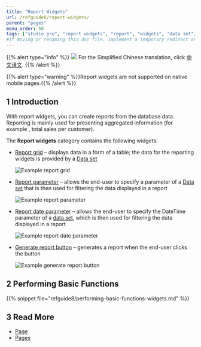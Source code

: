 ```yaml
---
title: "Report Widgets"
url: /refguide8/report-widgets/
parent: "pages"
menu_order: 50
tags: ["studio pro", "report widgets", "report", "widgets", "data set"]
#If moving or renaming this doc file, implement a temporary redirect and let the respective team know they should update the URL in the product. See Mapping to Products for more details.
---
```


{{% alert type="info" %}}
<img src="attachments/chinese-translation/china.png" style="display: inline-block; margin: 0" /> For the Simplified Chinese translation, click [中文译文](https://cdn.mendix.tencent-cloud.com/documentation/refguide8/report-widgets.pdf).
{{% /alert %}}

{{% alert type="warning" %}}Report widgets are not supported on native mobile pages.{{% /alert %}}

## 1 Introduction

With report widgets, you can create reports from the database data. Reporting is mainly used for presenting aggregated information (for example , total sales per customer). 

The **Report widgets** category contains the following widgets:

* [Report grid](/refguide8/report-grid/) – displays data in a form of a table; the data for the reporting widgets is provided by a [Data set](/refguide8/data-sets/)

    ![Example report grid](/attachments/refguide8/modeling/pages/report-widgets/report-grid-example.png)

* [Report parameter](/refguide8/report-parameter/) – allows the end-user to specify a parameter of a [Data set](/refguide8/data-sets/) that is then used for filtering the data displayed in a report

    ![Example report parameter](/attachments/refguide8/modeling/pages/report-widgets/report-parameter-example.png)

* [Report date parameter](/refguide8/report-date-parameter/) – allows the end-user to specify the DateTime parameter of a [data set](/refguide8/data-sets/), which is then used for filtering the data displayed in a report

    ![Example report date parameter](/attachments/refguide8/modeling/pages/report-widgets/report-date-parameter-example.png)

* [Generate report button](/refguide8/report-button/) – generates a report when the end-user clicks the button

    ![Example generate report button](/attachments/refguide8/modeling/pages/report-widgets/generate-report-button-example.png)


## 2 Performing Basic Functions

{{% snippet file="refguide8/performing-basic-functions-widgets.md" %}}

## 3 Read More

* [Page](/refguide8/page/)
* [Pages](/refguide8/pages/)